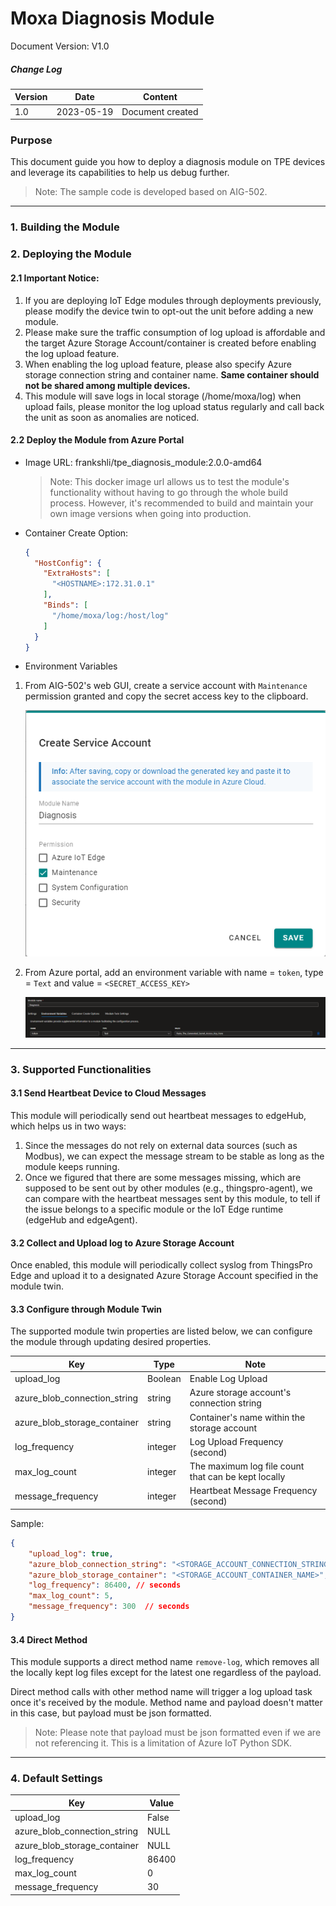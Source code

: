 # Moxa Diagnosis Module

Document Version: V1.0

##### Change Log

| Version | Date       | Content                                      |
| ------- | ---------- | -------------------------------------------- |
| 1.0     | 2023-05-19 | Document created                             |

### Purpose

This document guide you how to deploy a diagnosis module on TPE devices and leverage its capabilities to help us debug further.

> Note: The sample code is developed based on AIG-502.

---

### 1. Building the Module

### 2. Deploying the Module

#### 2.1 Important Notice:

1. If you are deploying IoT Edge modules through deployments previously, please modify the device twin to opt-out the unit before adding a new module.
2. Please make sure the traffic consumption of log upload is affordable and the target Azure Storage Account/container is created before enabling the log upload feature.
3. When enabling the log upload feature, please also specify Azure storage connection string and container name. **Same container should not be shared among multiple devices.**
4. This module will save logs in local storage (/home/moxa/log) when upload fails, please monitor the log upload status regularly and call back the unit as soon as anomalies are noticed.

#### 2.2 Deploy the Module from Azure Portal

- Image URL: frankshli/tpe_diagnosis_module:2.0.0-amd64

  > Note: This docker image url allows us to test the module's functionality without having to go through the whole build process. However, it's recommended to build and maintain your own image versions when going into production.

- Container Create Option: 

  ```json
  {
    "HostConfig": {
      "ExtraHosts": [
        "<HOSTNAME>:172.31.0.1"
      ],
      "Binds": [
        "/home/moxa/log:/host/log"
      ]
    }
  }
  ```

- Environment Variables

1. From AIG-502's web GUI, create a service account with `Maintenance` permission granted and copy the secret access key to the clipboard.

    ![](image/service_account.png)

2. From Azure portal, add an environment variable with name = `token`, type = `Text` and value = `<SECRET_ACCESS_KEY>`

    ![](image/environment_variable.png)

---

### 3. Supported Functionalities

#### 3.1 Send Heartbeat Device to Cloud Messages
This module will periodically send out heartbeat messages to edgeHub, which helps us in two ways:

1. Since the messages do not rely on external data sources (such as Modbus), we can expect the message stream to be stable as long as the module keeps running.
2. Once we figured that there are some messages missing, which are supposed to be sent out by other modules (e.g., thingspro-agent), we can compare with the heartbeat messages sent by this module, to tell if the issue belongs to a specific module or the IoT Edge runtime (edgeHub and edgeAgent).

#### 3.2 Collect and Upload log to Azure Storage Account

Once enabled, this module will periodically collect syslog from ThingsPro Edge and upload it to a designated Azure Storage Account specified in the module twin.

#### 3.3 Configure through Module Twin

The supported module twin properties are listed below, we can configure the module through updating desired properties.

| Key                               | Type      | Note                                                  |
| --------------------------------- | --------- | ----------------------------------------------------- |
| upload_log                        | Boolean   | Enable Log Upload                                     |
| azure_blob_connection_string      | string    | Azure storage account's connection string             |
| azure_blob_storage_container      | string    | Container's name within the storage account           |
| log_frequency                     | integer   | Log Upload Frequency (second)                         |
| max_log_count                     | integer   | The maximum log file count that can be kept locally   |
| message_frequency                 | integer   | Heartbeat Message Frequency (second)                  |

Sample:

```json
{
    "upload_log": true,
    "azure_blob_connection_string": "<STORAGE_ACCOUNT_CONNECTION_STRING>",
    "azure_blob_storage_container": "<STORAGE_ACCOUNT_CONTAINER_NAME>",
    "log_frequency": 86400, // seconds
    "max_log_count": 5,
    "message_frequency": 300  // seconds
}
```

#### 3.4 Direct Method

This module supports a direct method name `remove-log`, which removes all the locally kept log files except for the latest one regardless of the payload. 

Direct method calls with other method name will trigger a log upload task once it's received by the module. Method name and payload doesn't matter in this case, but payload must be json formatted.

> Note: Please note that payload must be json formatted even if we are not referencing it. This is a limitation of Azure IoT Python SDK.

---

### 4. Default Settings

| Key                               | Value |
| --------------------------------- | ----- |
| upload_log                        | False |
| azure_blob_connection_string      | NULL  |
| azure_blob_storage_container      | NULL  |
| log_frequency                     | 86400 |
| max_log_count                     | 0     |
| message_frequency                 | 30    |
